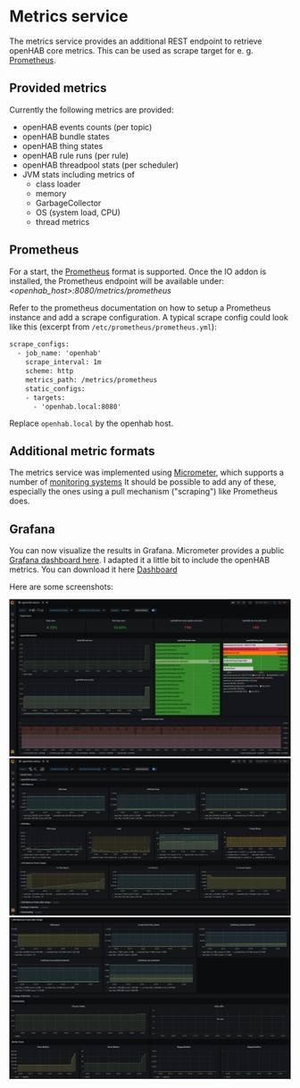 # Metrics service

The metrics service provides an additional REST endpoint to retrieve openHAB core metrics. This can be used as scrape target for e. g. [Prometheus](https://prometheus.io/).

## Provided metrics

Currently the following metrics are provided: 

- openHAB events counts (per topic)
- openHAB bundle states
- openHAB thing states
- openHAB rule runs (per rule)
- openHAB threadpool stats (per scheduler)
- JVM stats including metrics of
    - class loader
    - memory
    - GarbageCollector
    - OS (system load, CPU)
    - thread metrics

## Prometheus

For a start, the [Prometheus](https://prometheus.io/) format is supported. Once the IO addon is installed, the Prometheus endpoint will be available under:
_<openhab_host>:8080/metrics/prometheus_ 

Refer to the prometheus documentation on how to setup a Prometheus instance and add a scrape configuration. A typical scrape config could look like this (excerpt from `/etc/prometheus/prometheus.yml`):

````shell
scrape_configs:
  - job_name: 'openhab'
    scrape_interval: 1m
    scheme: http
    metrics_path: /metrics/prometheus
    static_configs:
    - targets:
      - 'openhab.local:8080'
````
Replace `openhab.local` by the openhab host.   

## Additional metric formats

The metrics service was implemented using [Micrometer](https://micrometer.io), which supports a number of [monitoring systems](https://micrometer.io/docs) 
It should be possible to add any of these, especially the ones using a pull mechanism ("scraping") like Prometheus does.     

## Grafana

You can now visualize the results in Grafana. Micrometer provides a public [Grafana dashboard here](https://grafana.com/grafana/dashboards/4701). 
I adapted it a little bit to include the openHAB metrics. You can download it here [Dashboard](docs/dashboard.json) 

Here are some screenshots: 

![Grafana (1)](docs/grafana-1.png)
![Grafana (2)](docs/grafana-2.png)
![Grafana (3)](docs/grafana-3.png)